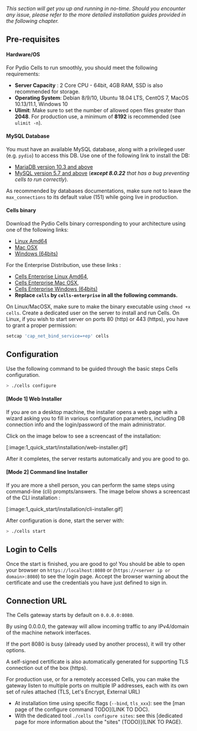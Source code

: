 _This section will get you up and running in no-time. Should you encounter any issue, please refer to the more detailed installation guides provided in the following chapter._

## Pre-requisites

#### Hardware/OS

For Pydio Cells to run smoothly, you should meet the following requirements:

- **Server Capacity** : 2 Core CPU - 64bit, 4GB RAM, SSD is also recommended for storage.
- **Operating System**: Debian 8/9/10, Ubuntu 18.04 LTS, CentOS 7, MacOS 10.13/11.1, Windows 10
- **Ulimit**: Make sure to set the number of allowed open files greater than **2048**. For production use, a minimum of **8192** is recommended (see `ulimit -n`).

#### MySQL Database

You must have an available MySQL database, along with a privileged user (e.g. `pydio`) to access this DB. Use one of the following link to install the DB:

- [MariaDB version 10.3 and above](https://downloads.mariadb.org/mariadb/repositories)
- [MySQL version 5.7 and above](https://dev.mysql.com/doc/refman/8.0/en/installing.html) (_**except 8.0.22** that has a bug preventing cells to run correctly_).

As recommended by databases documentations, make sure not to leave the `max_connections` to its default value (151) while going live in production.

#### Cells binary

Download the Pydio Cells binary corresponding to your architecture using one of the following links:

- [Linux Amd64](https://download.pydio.com/latest/cells/release/{latest}/linux-amd64/cells)
- [Mac OSX](https://download.pydio.com/latest/cells/release/{latest}/darwin-amd64/cells)
- [Windows (64bits)](https://download.pydio.com/latest/cells/release/{latest}/windows-amd64/cells.exe)

For the Enterprise Distribution, use these links :

- [Cells Enterprise Linux Amd64](https://download.pydio.com/latest/cells-enterprise/release/{latest}/linux-amd64/cells-enterprise),
- [Cells Enterprise Mac OSX](https://download.pydio.com/latest/cells-enterprise/release/{latest}/darwin-amd64/cells-enterprise),
- [Cells Enterprise Windows (64bits)](https://download.pydio.com/latest/cells-enterprise/release/{latest}/windows-amd64/cells-enterprise.exe)
- **Replace `cells` by `cells-enterprise` in all the following commands.**

On Linux/MacOSX, make sure to make the binary executable using `chmod +x cells`. Create a dedicated user on the server to install and run Cells. On Linux, if you wish to start server on ports 80 (http) or 443 (https), you have to grant a proper permission:

```sh
setcap 'cap_net_bind_service=+ep' cells
```

## Configuration

Use the following command to be guided through the basic steps Cells configuration.

```sh
> ./cells configure
```

#### [Mode 1] Web Installer

If you are on a desktop machine, the installer opens a web page with a wizard asking you to fill in various configuration parameters, including DB connection info and the login/password of the main administrator.

Click on the image below to see a screencast of the installation:

[:image:1_quick_start/installation/web-installer.gif]

After it completes, the server restarts automatically and you are good to go.

#### [Mode 2] Command line Installer

If you are more a shell person, you can perform the same steps using command-line (cli) prompts/answers. 
The image below shows a screencast of the CLI installation :

[:image:1_quick_start/installation/cli-installer.gif]

After configuration is done, start the server with:

```sh
> ./cells start
```

## Login to Cells

Once the start is finished, you are good to go!
You should be able to open your browser on `https://localhost:8080` 
or (`https://<server ip or domain>:8080`) to see the login page. Accept the browser warning about the certificate and use 
the credentials you have just defined to sign in.

## Connection URL 

The Cells gateway starts by default on `0.0.0.0:8080`.

By using 0.0.0.0, the gateway will allow incoming traffic to any IPv4/domain of the machine network interfaces.

If the port 8080 is busy (already used by another process), it will try other options.

A self-signed certificate is also automatically generated for supporting TLS connection out of the box (https).

For production use, or for a remotely accessed Cells, you can make the gateway listen to multiple ports on multiple IP addresses,
each with its own set of rules attached (TLS, Let's Encrypt, External URL)

 - At installation time using specific flags (`--bind`, `tls_xxx`): see the [man page of the configure command TODO](LINK TO DOC). 
 - With the dedicated tool `./cells configure sites`: see this [dedicated page for more information about the "sites" (TODO)](LINK TO PAGE).